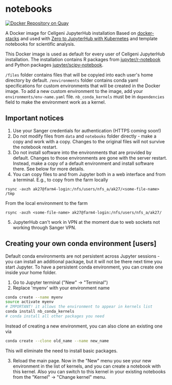 # notebooks
[![Docker Repository on Quay](https://quay.io/repository/cellgeni/cellgeni-jupyter/status "Docker Repository on Quay")](https://quay.io/repository/cellgeni/cellgeni-jupyter)


A Docker image for Cellgeni JupyterHub installation
Based on [docker-stacks](https://github.com/jupyter/docker-stacks) and used with [Zero to JupyterHub with Kubernetes](https://zero-to-jupyterhub.readthedocs.io/en/latest/) and template notebooks for scientific analysis.

This Docker image is used as default for every user of Cellgeni JupyterHub installation. The installation contains R packages from [jupyter/r-notebook](https://github.com/jupyter/docker-stacks/blob/master/r-notebook/Dockerfile) and Python packages [jupyter/scipy-notebook](https://github.com/jupyter/docker-stacks/blob/master/scipy-notebook/Dockerfile).

`/files` folder contains files that will be copyied into each user's home directory by default.
`/environments` folder contains conda yaml specifications for custom environments that will be created in the Docker image. To add a new custom environment to the image,
add your `environments/env-name.yaml` file. `nb_conda_kernels` must be in `dependencies` field to make the environment work as a kernel.


## Important notices

1. Use your Sanger credentials for authentication (HTTPS coming soon!)
2. Do not modify files from `data` and `notebooks` folder directly - make a copy and work with a copy. Changes to the original files will not survive the notebook restart.
3. Do not install software into the environments that are provided by default. Changes to those environments are gone with the server restart. Instead, make a copy of a default environment and install software there. See below for more details.
4. You can copy files to and from Jupyter both in a web interface and from a terminal. E.g., to copy from the farm locally
```
rsync -avzh ak27@farm4-login:/nfs/users/nfs_a/ak27/<some-file-name> /tmp
```
From the local environment to the farm
```
rsync -avzh <some-file-name> ak27@farm4-login:/nfs/users/nfs_a/ak27/
```
5. JupyterHub can't work in VPN at the moment due to web sockets not working through Sanger VPN.

## Creating your own conda environment [users]

Default conda environments are not persistent across Jupyter sessions - you can install an additional package, but it will not be there next time you start Jupyter. To have a persistent conda environment, you can create one inside your home folder. 

1. Go to Jupyter terminal ("New" -> "Terminal")
2. Replace 'myenv' with your environment name
```bash
conda create --name myenv
source activate myenv
# IMPORTANT! it allows the environment to appear in kernels list
conda install nb_conda_kernels  
# conda install all other packages you need
```

Instead of creating a new environment, you can also clone an existing one via
```bash
conda create --clone old_name --name new_name
```
This will eliminate the need to install basic packages.


3. Reload the main page. Now in the "New" menu you see your new environment in the list of kernels, and you can create a notebook with this kernel. Also you can switch to this kernel in your existing notebooks from the "Kernel" -> "Change kernel" menu.
